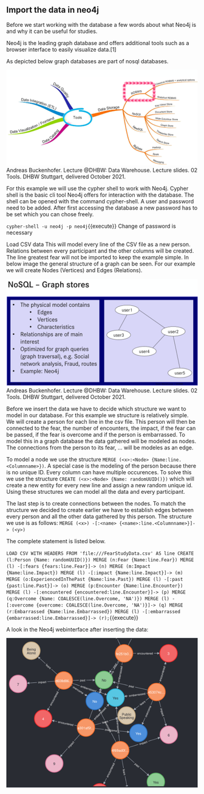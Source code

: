 ## Import the data in neo4j

Before we start working with the database a few words about what Neo4j is and why it can be useful for studies.

Neo4j is the leading graph database and offers additional tools such as a browser interface to easily visualize data.[1]

As depicted below graph databases are part of nosql databases.

![Types of database](./assets/Screenshot_Folien_Tools.png)
Andreas Buckenhofer. Lecture @DHBW: Data Warehouse. Lecture slides. 02 Tools. DHBW Stuttgart, delivered October 2021.

For this example we will use the cypher shell to work with Neo4j. Cypher shell is the basic cli tool Neo4j offers for interaction with the database. The shell can be opened with the command cypher-shell. A user and password need to be added. After first accessing the database a new password has to be set which you can chose freely.

`cypher-shell -u neo4j -p neo4j`{{execute}}
Change of password is necessary

Load CSV data
This will model every line of the CSV file as a new person. Relations between every participant and the other columns will be created.
The line greatest fear will not be imported to keep the example simple.
In below image the general structure of a graph can be seen. For our example we will create Nodes (Vertices) and Edges (Relations).


![Structure of graph stores](./assets/Screenshot_Folien_graphmodel.png)
Andreas Buckenhofer. Lecture @DHBW: Data Warehouse. Lecture slides. 02 Tools. DHBW Stuttgart, delivered October 2021.

Before we insert the data we have to decide which structure we want to model in our database. For this example we structure is relatively simple. We will create a person for each line in the csv file. This person will then be connected to the fear, the number of encounters, the impact, if the fear can be passed, if the fear is overcome and if the person is embarrassed. 
To model this in a graph database the data gathered will be modeled as nodes. The connections from the person to its fear, ... will be modeles as an edge.

To model a node we use the structure ```MERGE (<x>:<Node> {Name:line.<Columnname>})```. A special case is the modeling of the person because there is no unique ID. Every column can have multiple occurences. To solve this we use the structure ```CREATE (<x>:<Node> {Name: randomUUID()})``` which will create a new entity for every new line and assign a new random unique id. Using these structures we can model all the data and every participant.

The last step is to create connections between the nodes. To match the structure we decided to create earlier we have to establish edges between every person and all the other data gathered by this person. The structure we use is as follows: ```MERGE (<x>) -[:<name> {<name>:line.<Columnname>}]-> (<y>)```

The complete statement is listed below.

`LOAD CSV WITH HEADERS FROM 'file:///FearStudyData.csv' AS line CREATE (l:Person {Name: randomUUID()}) MERGE (n:Fear {Name:line.Fear}) MERGE (l) -[:fears {fears:line.Fear}]-> (n) MERGE (m:Impact {Name:line.Impact}) MERGE (l) -[:impact {Name:line.Impact}]-> (m) MERGE (o:ExperiencedInThePast {Name:line.Past}) MERGE (l) -[:past {past:line.Past}]-> (o) MERGE (p:Encounter {Name:line.Encounter}) MERGE (l) -[:encountered {encountered:line.Encounter}]-> (p) MERGE (q:Overcome {Name: COALESCE(line.Overcome, 'NA')}) MERGE (l) -[:overcome {overcome: COALESCE(line.Overcome, 'NA')}]-> (q) MERGE (r:Embarrassed {Name:line.Embarrassed}) MERGE (l) -[:embarrassed {embarrassed:line.Embarrassed}]-> (r);`{{execute}}

A look in the Neo4j webinterface after inserting the data:

![Neo4j webinterface](./assets/Screenshot_browser.png)

